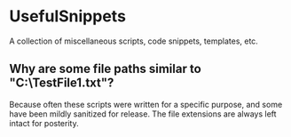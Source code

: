 # UsefulSnippets

A collection of miscellaneous scripts, code snippets, templates, etc.

## Why are some file paths similar to "C:\TestFile1.txt"? ##
Because often these scripts were written for a specific purpose, and some have been mildly sanitized for release. The file extensions are always left intact for posterity.
